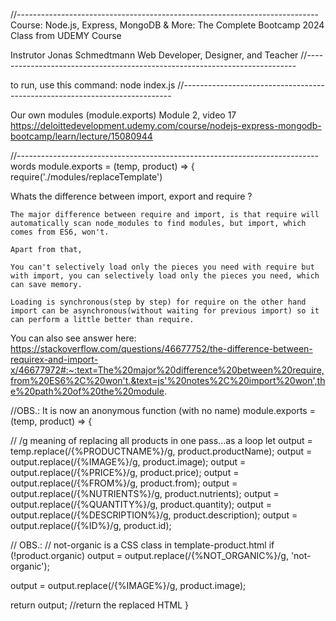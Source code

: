 //---------------------------------------------------------------------------
Course:
  Node.js, Express, MongoDB & More: The Complete Bootcamp 2024  
Class from UDEMY Course

Instrutor
Jonas Schmedtmann
Web Developer, Designer, and Teacher
//---------------------------------------------------------------------------

to run, use this command: 
  node index.js
//---------------------------------------------------------------------------

Our own modules (module.exports)
  Module 2, video 17
  https://deloittedevelopment.udemy.com/course/nodejs-express-mongodb-bootcamp/learn/lecture/15080944

//---------------------------------------------------------------------------
  words
    module.exports = (temp, product) => {
    require('./modules/replaceTemplate')

  Whats the difference between import, export and require ?

    The major difference between require and import, is that require will automatically scan node_modules to find modules, but import, which comes from ES6, won't.

    Apart from that,

    You can't selectively load only the pieces you need with require but with import, you can selectively load only the pieces you need, which can save memory.

    Loading is synchronous(step by step) for require on the other hand import can be asynchronous(without waiting for previous import) so it can perform a little better than require.

  You can also see answer here:
    https://stackoverflow.com/questions/46677752/the-difference-between-requirex-and-import-x/46677972#:~:text=The%20major%20difference%20between%20require,from%20ES6%2C%20won't.&text=js'%20notes%2C%20import%20won',the%20path%20of%20the%20module.

//OBS.: It is now an anonymous function (with no name)
module.exports = (temp, product) => {

  // /g meaning of replacing all products in one pass...as a loop
  let output = temp.replace(/{%PRODUCTNAME%}/g, product.productName);
  output = output.replace(/{%IMAGE%}/g, product.image);
  output = output.replace(/{%PRICE%}/g, product.price);
  output = output.replace(/{%FROM%}/g, product.from);
  output = output.replace(/{%NUTRIENTS%}/g, product.nutrients);
  output = output.replace(/{%QUANTITY%}/g, product.quantity);
  output = output.replace(/{%DESCRIPTION%}/g, product.description);
  output = output.replace(/{%ID%}/g, product.id);

  // OBS.: 
  // not-organic is a CSS class in template-product.html
  if (!product.organic) output = output.replace(/{%NOT_ORGANIC%}/g, 'not-organic');
  
  output = output.replace(/{%IMAGE%}/g, product.image);

  return output; //return the replaced HTML
}